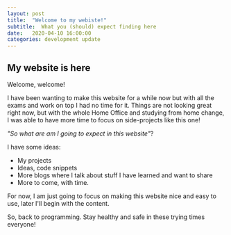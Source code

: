 ```yaml
---
layout: post
title:  "Welcome to my webiste!"
subtitle:  What you (should) expect finding here
date:   2020-04-10 16:00:00
categories: development update
---
```

## My website is here

Welcome, welcome!

I have been wanting to make this website for a while now but with all the exams and work on top I had no time for it.
Things are not looking great right now, but with the whole Home Office and studying from home change, I was able to have more time to focus on side-projects like this one!

_"So what are am I going to expect in this website"_?

I have some ideas:

- My projects
- Ideas, code snippets
- More blogs where I talk about stuff I have learned and want to share
- More to come, with time.

For now, I am just going to focus on making this website nice and easy to use, later I'll begin with the content.

So, back to programming.
Stay healthy and safe in these trying times everyone!
